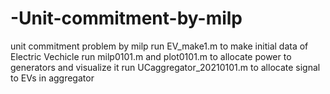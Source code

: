 # -Unit-commitment-by-milp
unit commitment problem by milp
run EV_make1.m to make initial data of Electric Vechicle
run milp0101.m and plot0101.m to allocate power to generators and visualize it
run UCaggregator_20210101.m to allocate signal to EVs in aggregator
